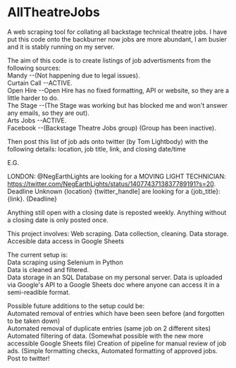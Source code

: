 # AllTheatreJobs
A web scraping tool for collating all backstage technical theatre jobs. I have put this code onto the backburner now jobs are more abundant, I am busier and it is stably running on my server.

The aim of this code is to create listings of job advertisments from the following sources:  
Mandy           --(Not happening due to legal issues).  
Curtain Call    --ACTIVE.  
Open Hire       --Open Hire has no fixed formatting, API or website, so they are a little harder to do.  
The Stage       --(The Stage was working but has blocked me and won't answer any emails, so they are out).  
Arts Jobs       --ACTIVE.  
Facebook        --(Backstage Theatre Jobs group)  (Group has been inactive).


Then post this list of job ads onto twitter (by Tom Lightbody) with the following details:
location, job title, link, and closing date/time

E.G.

LONDON: @NegEarthLights are looking for a MOVING LIGHT TECHNICIAN: https://twitter.com/NegEarthLights/status/1407743713837789191?s=20. Deadline Unknown
{location} {twitter_handle] are looking for a {job_title}: {link}. {Deadline}

Anything still open with a closing date is reposted weekly. Anything without a closing date is only posted once.


This project involves: 
Web scraping.
Data collection, cleaning.
Data storage.
Accesible data access in Google Sheets

The current setup is:  
  Data scraping using Selenium in Python  
  Data is cleaned and filtered.  
  Data storage in an SQL Database on my personal server.
  Data is uploaded via Google's API to a Google Sheets doc where anyone can access it in a semi-readible format.
  
Possible future additions to the setup could be:  
  Automated removal of entries which have been seen before (and forgotten to be taken down)  
  Automated removal of duplicate entries (same job on 2 different sites)  
  Automated filtering of data.  (Somewhat possible with the new more accessible Google Sheets file)
  Creation of pipeline for manual review of job ads. (Simple formatting checks,
  Automated formatting of approved jobs.  
  Post to twitter!
